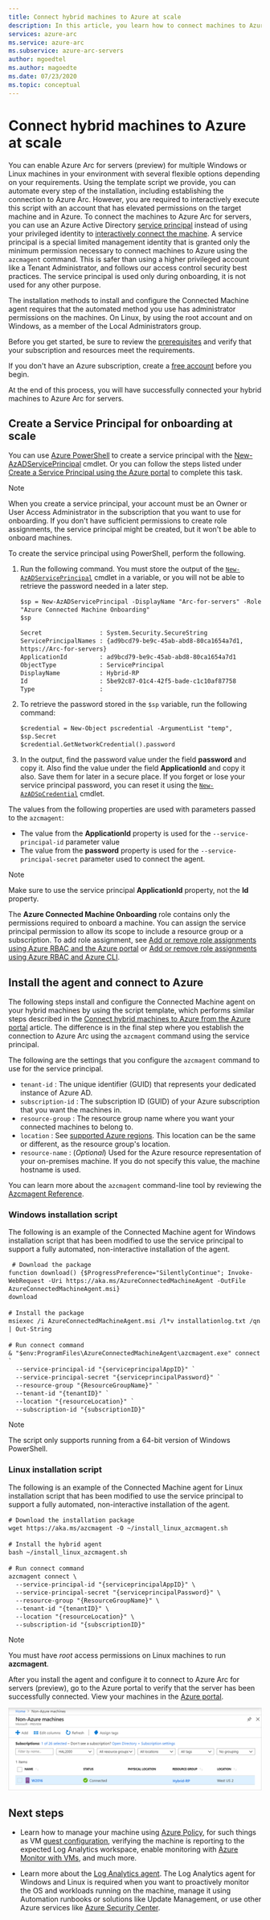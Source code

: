 ```yaml
---
title: Connect hybrid machines to Azure at scale
description: In this article, you learn how to connect machines to Azure using Azure Arc for servers (preview) using a service principal.
services: azure-arc
ms.service: azure-arc
ms.subservice: azure-arc-servers
author: mgoedtel
ms.author: magoedte
ms.date: 07/23/2020
ms.topic: conceptual
---
```

# Connect hybrid machines to Azure at scale

You can enable Azure Arc for servers (preview) for multiple Windows or Linux machines in your environment with several flexible options depending on your requirements. Using the template script we provide, you can automate every step of the installation, including establishing the connection to Azure Arc. However, you are required to interactively execute this script with an account that has elevated permissions on the target machine and in Azure. To connect the machines to Azure Arc for servers, you can use an Azure Active Directory [service principal](../../active-directory/develop/app-objects-and-service-principals.md) instead of using your privileged identity to [interactively connect the machine](onboard-portal.md). A service principal is a special limited management identity that is granted only the minimum permission necessary to connect machines to Azure using the `azcmagent` command. This is safer than using a higher privileged account like a Tenant Administrator, and follows our access control security best practices. The service principal is used only during onboarding, it is not used for any other purpose.  

The installation methods to install and configure the Connected Machine agent requires that the automated method you use has  administrator permissions on the machines. On Linux, by using the root account and on Windows, as a member of the Local Administrators group.

Before you get started, be sure to review the [prerequisites](agent-overview.md#prerequisites) and verify that your subscription and resources meet the requirements.

If you don't have an Azure subscription, create a [free account](https://azure.microsoft.com/free/?WT.mc_id=A261C142F) before you begin.

At the end of this process, you will have successfully connected your hybrid machines to Azure Arc for servers.

## Create a Service Principal for onboarding at scale

You can use [Azure PowerShell](/powershell/azure/install-az-ps) to create a service principal with the [New-AzADServicePrincipal](/powershell/module/Az.Resources/New-AzADServicePrincipal) cmdlet. Or you can follow the steps listed under [Create a Service Principal using the Azure portal](../../active-directory/develop/howto-create-service-principal-portal.md) to complete this task.

> [!NOTE]
> When you create a service principal, your account must be an Owner or User Access Administrator in the subscription that you want to use for onboarding. If you don't have sufficient permissions to create role assignments, the service principal might be created, but it won't be able to onboard machines.
>

To create the service principal using PowerShell, perform the following.

1. Run the following command. You must store the output of the [`New-AzADServicePrincipal`](/powershell/module/az.resources/new-azadserviceprincipal) cmdlet in a variable, or you will not be able to retrieve the password needed in a later step.

    ```azurepowershell-interactive
    $sp = New-AzADServicePrincipal -DisplayName "Arc-for-servers" -Role "Azure Connected Machine Onboarding"
    $sp
    ```

    ```output
    Secret                : System.Security.SecureString
    ServicePrincipalNames : {ad9bcd79-be9c-45ab-abd8-80ca1654a7d1, https://Arc-for-servers}
    ApplicationId         : ad9bcd79-be9c-45ab-abd8-80ca1654a7d1
    ObjectType            : ServicePrincipal
    DisplayName           : Hybrid-RP
    Id                    : 5be92c87-01c4-42f5-bade-c1c10af87758
    Type                  :
    ```

2. To retrieve the password stored in the `$sp` variable, run the following command:

    ```azurepowershell-interactive
    $credential = New-Object pscredential -ArgumentList "temp", $sp.Secret
    $credential.GetNetworkCredential().password
    ```

3. In the output, find the password value under the field **password** and copy it. Also find the value under the field **ApplicationId** and copy it also. Save them for later in a secure place. If you forget or lose your service principal password, you can reset it using the [`New-AzADSpCredential`](/powershell/module/azurerm.resources/new-azurermadspcredential) cmdlet.

The values from the following properties are used with parameters passed to the `azcmagent`:

* The value from the **ApplicationId** property is used for the `--service-principal-id` parameter value
* The value from the **password** property is used for the  `--service-principal-secret` parameter used to connect the agent.

> [!NOTE]
> Make sure to use the service principal **ApplicationId** property, not the **Id** property.
>

The **Azure Connected Machine Onboarding** role contains only the permissions required to onboard a machine. You can assign the service principal permission to allow its scope to include a resource group or a subscription. To add role assignment, see [Add or remove role assignments using Azure RBAC and the Azure portal](../../role-based-access-control/role-assignments-portal.md) or [Add or remove role assignments using Azure RBAC and Azure CLI](../../role-based-access-control/role-assignments-cli.md).

## Install the agent and connect to Azure

The following steps install and configure the Connected Machine agent on your hybrid machines by using the script template, which performs similar steps described in the [Connect hybrid machines to Azure from the Azure portal](onboard-portal.md) article. The difference is in the final step where you establish the connection to Azure Arc using the `azcmagent` command using the service principal.

The following are the settings that you configure the `azcmagent` command to use for the service principal.

* `tenant-id` : The unique identifier (GUID) that represents your dedicated instance of Azure AD.
* `subscription-id` : The subscription ID (GUID) of your Azure subscription that you want the machines in.
* `resource-group` : The resource group name where you want your connected machines to belong to.
* `location` : See [supported Azure regions](overview.md#supported-regions). This location can be the same or different, as the resource group's location.
* `resource-name` : (*Optional*) Used for the Azure resource representation of your on-premises machine. If you do not specify this value, the machine hostname is used.

You can learn more about the `azcmagent` command-line tool by reviewing the [Azcmagent Reference](./manage-agent.md).

### Windows installation script

The following is an example of the Connected Machine agent for Windows installation script that has been modified to use the service principal to support a fully automated, non-interactive installation of the agent.

```
 # Download the package
function download() {$ProgressPreference="SilentlyContinue"; Invoke-WebRequest -Uri https://aka.ms/AzureConnectedMachineAgent -OutFile AzureConnectedMachineAgent.msi}
download

# Install the package
msiexec /i AzureConnectedMachineAgent.msi /l*v installationlog.txt /qn | Out-String

# Run connect command
& "$env:ProgramFiles\AzureConnectedMachineAgent\azcmagent.exe" connect `
  --service-principal-id "{serviceprincipalAppID}" `
  --service-principal-secret "{serviceprincipalPassword}" `
  --resource-group "{ResourceGroupName}" `
  --tenant-id "{tenantID}" `
  --location "{resourceLocation}" `
  --subscription-id "{subscriptionID}"
```

>[!NOTE]
>The script only supports running from a 64-bit version of Windows PowerShell.
>

### Linux installation script

The following is an example of the Connected Machine agent for Linux installation script that has been modified to use the service principal to support a fully automated, non-interactive installation of the agent.

```
# Download the installation package
wget https://aka.ms/azcmagent -O ~/install_linux_azcmagent.sh

# Install the hybrid agent
bash ~/install_linux_azcmagent.sh

# Run connect command
azcmagent connect \
  --service-principal-id "{serviceprincipalAppID}" \
  --service-principal-secret "{serviceprincipalPassword}" \
  --resource-group "{ResourceGroupName}" \
  --tenant-id "{tenantID}" \
  --location "{resourceLocation}" \
  --subscription-id "{subscriptionID}"
```

>[!NOTE]
>You must have *root* access permissions on Linux machines to run **azcmagent**.

After you install the agent and configure it to connect to Azure Arc for servers (preview), go to the Azure portal to verify that the server has been successfully connected. View your machines in the [Azure portal](https://aka.ms/hybridmachineportal).

![A successful server connection](./media/onboard-portal/arc-for-servers-successful-onboard.png)

## Next steps

- Learn how to manage your machine using [Azure Policy](../../governance/policy/overview.md), for such things as VM [guest configuration](../../governance/policy/concepts/guest-configuration.md), verifying the machine is reporting to the expected Log Analytics workspace, enable monitoring with [Azure Monitor with VMs](../../azure-monitor/insights/vminsights-enable-policy.md), and much more.

- Learn more about the [Log Analytics agent](../../azure-monitor/platform/log-analytics-agent.md). The Log Analytics agent for Windows and Linux is required when you want to proactively monitor the OS and workloads running on the machine, manage it using Automation runbooks or solutions like Update Management, or use other Azure services like [Azure Security Center](../../security-center/security-center-intro.md).
